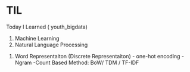 # TIL
Today I  Learned ( youth_bigdata)
1. Machine Learning
2. Natural Language Processing 
  1) Word Representaiton (Discrete Representaiton)
    - one-hot encoding
    - Ngram
    -Count Based Method: BoW/ TDM / TF-IDF

